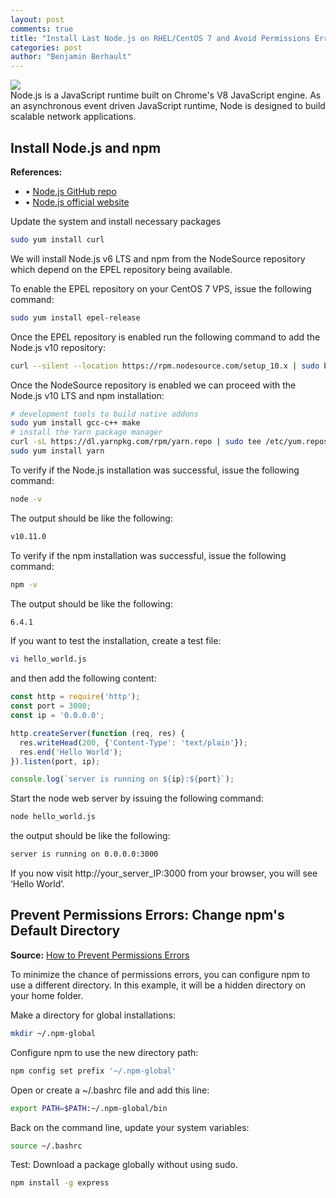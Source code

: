 ```yaml
---
layout: post
comments: true
title: "Install Last Node.js on RHEL/CentOS 7 and Avoid Permissions Errors"
categories: post
author: "Benjamin Berhault"
---
```


<div class="row">
  <div class="col grid s12 m6 l3">
    <img src="{{ '/images/node_js.png' | relative_url }}" class="responsive-img">
  </div>
  <div class="col grid s12 m6 l9 ">
    Node.js is a JavaScript runtime built on Chrome's V8 JavaScript engine. As an asynchronous event driven JavaScript runtime, Node is designed to build scalable network applications.
  </div>
</div>

## Install Node.js and npm
<b>References:</b>
 * &bull; [Node.js GitHub repo](https://github.com/nodesource/distributions)
 * &bull; [Node.js official website](https://nodejs.org/en/)

Update the system and install necessary packages
```bash
sudo yum install curl
```

We will install Node.js v6 LTS and npm from the NodeSource repository which depend on the EPEL repository being available.

To enable the EPEL repository on your CentOS 7 VPS, issue the following command:
```bash
sudo yum install epel-release
```

Once the EPEL repository is enabled run the following command to add the Node.js v10 repository:
```bash
curl --silent --location https://rpm.nodesource.com/setup_10.x | sudo bash -
```

Once the NodeSource repository is enabled we can proceed with the Node.js v10 LTS and npm installation:
```bash
# development tools to build native addons
sudo yum install gcc-c++ make
# install the Yarn package manager
curl -sL https://dl.yarnpkg.com/rpm/yarn.repo | sudo tee /etc/yum.repos.d/yarn.repo
sudo yum install yarn
```

To verify if the Node.js installation was successful, issue the following command:
```bash
node -v
```

The output should be like the following:
```bash
v10.11.0
```

To verify if the npm installation was successful, issue the following command:
```bash
npm -v
```

The output should be like the following:
```bash
6.4.1
```

If you want to test the installation, create a test file:
```bash
vi hello_world.js
```

and then add the following content:
```js
const http = require('http');
const port = 3000;
const ip = '0.0.0.0';

http.createServer(function (req, res) {
  res.writeHead(200, {'Content-Type': 'text/plain'});
  res.end('Hello World');
}).listen(port, ip);

console.log(`server is running on ${ip}:${port}`);
```

Start the node web server by issuing the following command:
```bash
node hello_world.js
```

the output should be like the following:
```bash
server is running on 0.0.0.0:3000
```

If you now visit http://your_server_IP:3000 from your browser, you will see ‘Hello World’.

## Prevent Permissions Errors: Change npm's Default Directory
<b>Source:</b> [How to Prevent Permissions Errors](https://docs.npmjs.com/getting-started/fixing-npm-permissions)

To minimize the chance of permissions errors, you can configure npm to use a different directory. In this example, it will be a hidden directory on your home folder.

Make a directory for global installations:
```bash
mkdir ~/.npm-global
```

Configure npm to use the new directory path:
```bash
npm config set prefix '~/.npm-global'
```

Open or create a ~/.bashrc file and add this line:
```bash
export PATH=$PATH:~/.npm-global/bin
```
Back on the command line, update your system variables:
```bash
source ~/.bashrc
```
Test: Download a package globally without using sudo.
```bash
npm install -g express
```
